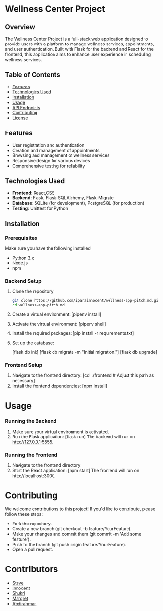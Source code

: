 # Wellness Center Project

## Overview

The Wellness Center Project is a full-stack web application designed to provide users with a platform to manage wellness services, appointments, and user authentication. Built with Flask for the backend and React for the frontend, this application aims to enhance user experience in scheduling wellness services.

## Table of Contents

- [Features](#features)
- [Technologies Used](#technologies-used)
- [Installation](#installation)
- [Usage](#usage)
- [API Endpoints](#api-endpoints)
- [Contributing](#contributing)
- [License](#license)

## Features

- User registration and authentication
- Creation and management of appointments
- Browsing and management of wellness services
- Responsive design for various devices
- Comprehensive testing for reliability

## Technologies Used

- **Frontend**: React,CSS
- **Backend**: Flask, Flask-SQLAlchemy, Flask-Migrate
- **Database**: SQLite (for development), PostgreSQL (for production)
- **Testing**: Unittest for Python

## Installation

### Prerequisites

Make sure you have the following installed:

- Python 3.x
- Node.js
- npm 

### Backend Setup

1. Clone the repository:

   ```bash
   git clone https://github.com/iparainnocent/wellness-app-pitch.md.git
   cd wellness-app-pitch.md
2. Create a virtual environment:
       [pipenv install]
3. Activate the virtual environment:
       [pipenv shell]
4. Install the required packages:
    [pip install -r requirements.txt]
5.  Set up the database:

    [flask db init]
    [flask db migrate -m "Initial migration."]
    [flask db upgrade]

### Frontend Setup
1. Navigate to the frontend directory:
      [cd ../frontend  # Adjust this path as necessary]
2. Install the frontend dependencies:
       [npm install]

# Usage
### Running the Backend
1. Make sure your virtual environment is activated.
2. Run the Flask application:
     [flask run]
The backend will run on http://127.0.0.1:5555.

### Running the Frontend
1. Navigate to the frontend directory
2. Start the React application:
       [npm start]
The frontend will run on http://localhost:3000.

# Contributing
We welcome contributions to this project! If you'd like to contribute, please follow these steps:

- Fork the repository.
- Create a new branch (git checkout -b feature/YourFeature).
- Make your changes and commit them (git commit -m 'Add some feature').
- Push to the branch (git push origin feature/YourFeature).
- Open a pull request.

# Contributors

- [Steve](https://github.com/steviemurigi) 
- [Innocent](https://github.com/iparainnocent)
- [Shukri](https://github.com/shukri2022)
- [Margret](https://github.com/wambui01ndungu)
- [Abdirahman](https://github.com/Abdirahman004)